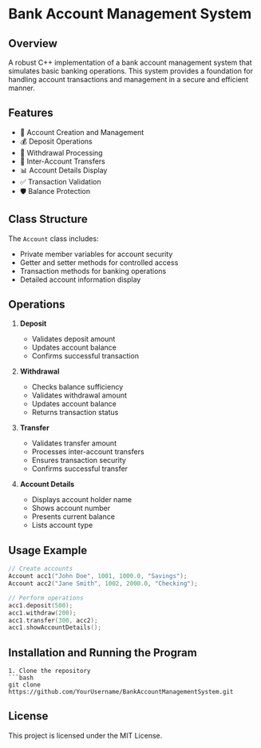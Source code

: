 # Bank Account Management System

## Overview
A robust C++ implementation of a bank account management system that simulates basic banking operations. This system provides a foundation for handling account transactions and management in a secure and efficient manner.

## Features
- 🏦 Account Creation and Management
- 💰 Deposit Operations
- 💸 Withdrawal Processing
- 🔄 Inter-Account Transfers
- 📊 Account Details Display
- ✅ Transaction Validation
- 🛡️ Balance Protection

## Class Structure
The `Account` class includes:
- Private member variables for account security
- Getter and setter methods for controlled access
- Transaction methods for banking operations
- Detailed account information display

## Operations
1. **Deposit**
   - Validates deposit amount
   - Updates account balance
   - Confirms successful transaction

2. **Withdrawal**
   - Checks balance sufficiency
   - Validates withdrawal amount
   - Updates account balance
   - Returns transaction status

3. **Transfer**
   - Validates transfer amount
   - Processes inter-account transfers
   - Ensures transaction security
   - Confirms successful transfer

4. **Account Details**
   - Displays account holder name
   - Shows account number
   - Presents current balance
   - Lists account type

## Usage Example
```cpp
// Create accounts
Account acc1("John Doe", 1001, 1000.0, "Savings");
Account acc2("Jane Smith", 1002, 2000.0, "Checking");

// Perform operations
acc1.deposit(500);
acc1.withdraw(200);
acc1.transfer(300, acc2);
acc1.showAccountDetails();
```

## Installation and Running the Program
    1. Clone the repository
    ```bash
    git clone https://github.com/YourUsername/BankAccountManagementSystem.git

## License

This project is licensed under the MIT License.
